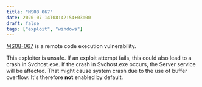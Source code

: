 ```yaml
---
title: "MS08 067"
date: 2020-07-14T08:42:54+03:00
draft: false
tags: ["exploit", "windows"]
---
```


[MS08-067](https://docs.microsoft.com/en-us/security-updates/securitybulletins/2008/ms08-067) is a remote code execution vulnerability.

This exploiter is unsafe. If an exploit attempt fails, this could also lead to a crash in Svchost.exe. If the crash in Svchost.exe occurs, the Server service will be affected. That might cause system crash due to the use of buffer overflow. It's therefore **not** enabled by default.
